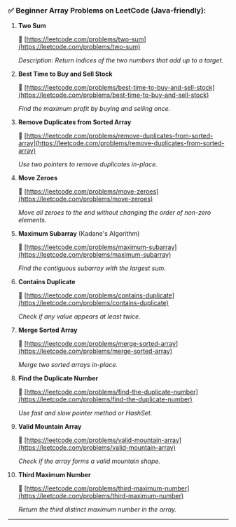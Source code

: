 
### ✅ **Beginner Array Problems on LeetCode (Java-friendly)**:

1. **Two Sum**

   🔗 [https://leetcode.com/problems/two-sum](https://leetcode.com/problems/two-sum)

   *Description: Return indices of the two numbers that add up to a target.*

2. **Best Time to Buy and Sell Stock**

   🔗 [https://leetcode.com/problems/best-time-to-buy-and-sell-stock](https://leetcode.com/problems/best-time-to-buy-and-sell-stock)

   *Find the maximum profit by buying and selling once.*

3. **Remove Duplicates from Sorted Array**

   🔗 [https://leetcode.com/problems/remove-duplicates-from-sorted-array](https://leetcode.com/problems/remove-duplicates-from-sorted-array)

   *Use two pointers to remove duplicates in-place.*

4. **Move Zeroes**

   🔗 [https://leetcode.com/problems/move-zeroes](https://leetcode.com/problems/move-zeroes)

   *Move all zeroes to the end without changing the order of non-zero elements.*

5. **Maximum Subarray** (Kadane's Algorithm)

   🔗 [https://leetcode.com/problems/maximum-subarray](https://leetcode.com/problems/maximum-subarray)

   *Find the contiguous subarray with the largest sum.*

6. **Contains Duplicate**

    🔗 [https://leetcode.com/problems/contains-duplicate](https://leetcode.com/problems/contains-duplicate)

     *Check if any value appears at least twice.*

7. **Merge Sorted Array**

    🔗 [https://leetcode.com/problems/merge-sorted-array](https://leetcode.com/problems/merge-sorted-array)

     *Merge two sorted arrays in-place.*

8. **Find the Duplicate Number**

    🔗 [https://leetcode.com/problems/find-the-duplicate-number](https://leetcode.com/problems/find-the-duplicate-number)

     *Use fast and slow pointer method or HashSet.*

9. **Valid Mountain Array**

    🔗 [https://leetcode.com/problems/valid-mountain-array](https://leetcode.com/problems/valid-mountain-array)

     *Check if the array forms a valid mountain shape.*

10. **Third Maximum Number**

     🔗 [https://leetcode.com/problems/third-maximum-number](https://leetcode.com/problems/third-maximum-number)

    *Return the third distinct maximum number in the array.*

---
